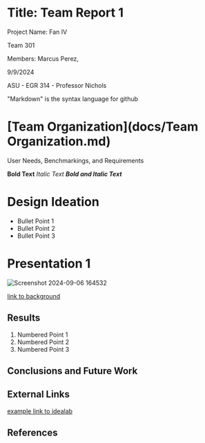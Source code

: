 # Title: Team Report 1

Project Name: Fan IV

Team 301

Members: Marcus Perez, 

9/9/2024

ASU - EGR 314 - Professor Nichols

"Markdown" is the syntax language for github

# [Team Organization](docs/Team Organization.md)


User Needs, Benchmarkings, and Requirements



**Bold Text**
_Italic Text_
**_Bold and Italic Text_**

# Design Ideation

* Bullet Point 1
* Bullet Point 2
* Bullet Point 3

# Presentation 1

![Screenshot 2024-09-06 164532](https://github.com/user-attachments/assets/acb6f05d-06cd-42ef-adb0-f5788a68f68a)

[link to background](/background)

## Results

1. Numbered Point 1
1. Numbered Point 2
1. Numbered Point 3

## Conclusions and Future Work

## External Links

[example link to idealab](https://idealab.asu.edu)


## References
